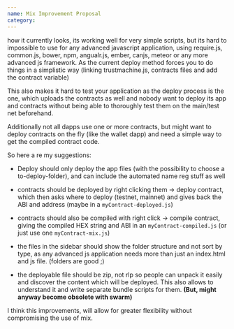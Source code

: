 ```yaml
---
name: Mix Improvement Proposal
category: 
---
```


how it currently looks, its working well for very simple scripts, but its hard to impossible to use for any advanced javascript application, using require.js, common.js, bower, npm, angualr.js, ember, canjs, meteor or any more advanced js framework. As the current deploy method forces you to do things in a simplistic way (linking trustmachine.js, contracts files and add the contract variable)

This also makes it hard to test your application as the deploy process is the one, which uploads the contracts as well and nobody want to deploy its app and contracts without being able to thoroughly test them on the main/test net beforehand.

Additionally not all dapps use one or more contracts, but might want to deploy contracts on the fly (like the wallet dapp) and need a simple way to get the compiled contract code.

So here a re my suggestions:

- Deploy should only deploy the app files (with the possibility to choose a to-deploy-folder), and can include the automated name reg stuff as well

- contracts should be deployed by right clicking them -> deploy contract, which then asks where to deploy (testnet, mainnet) and gives back the ABI and address (maybe in a `myContract-deployed.js`)

- contracts should also be compiled with right click -> compile contract, giving the compiled HEX string and ABI in an `myContract-compiled.js` (or just use one `myContract-mix.js`)

- the files in the sidebar should show the folder structure and not sort by type, as any advanced js application needs more than just an index.html and js file. (folders are good ;)

- the deployable file should be zip, not rlp so people can unpack it easily and discover the content which will be deployed. This also allows to understand it and write separate bundle scripts for them. **(But, might anyway become obsolete with swarm)**

I think this improvements, will allow for greater flexibility without compromising the use of mix.